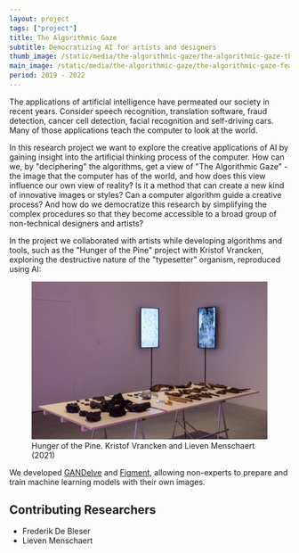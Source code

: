 ```yaml
---
layout: project
tags: ["project"]
title: The Algorithmic Gaze
subtitle: Democratizing AI for artists and designers
thumb_image: /static/media/the-algorithmic-gaze/the-algorithmic-gaze-thumb.jpg
main_image: /static/media/the-algorithmic-gaze/the-algorithmic-gaze-featured.jpg
period: 2019 - 2022
---
```

The applications of artificial intelligence have permeated our society in recent years. Consider speech recognition, translation software, fraud detection, cancer cell detection, facial recognition and self-driving cars. Many of those applications teach the computer to look at the world.

In this research project we want to explore the creative applications of AI by gaining insight into the artificial thinking process of the computer. How can we, by "deciphering" the algorithms, get a view of "The Algorithmic Gaze" - the image that the computer has of the world, and how does this view influence our own view of reality? Is it a method that can create a new kind of innovative images or styles? Can a computer algorithm guide a creative process? And how do we democratize this research by simplifying the complex procedures so that they become accessible to a broad group of non-technical designers and artists?

In the project we collaborated with artists while developing algorithms and tools, such as the "Hunger of the Pine" project with Kristof Vrancken, exploring the destructive nature of the "typesetter" organism, reproduced using AI:

<figure>
  <img src="/static/media/the-algorithmic-gaze/hunger-of-the-pine-cover.jpeg" alt="Hunger of the Pine. Kristof Vrancken and Lieven Menschaert (2021)">
  <figcaption>Hunger of the Pine. Kristof Vrancken and Lieven Menschaert (2021)</figcaption>
</figure>

We developed [GANDelve](/tools/gandelve) and [Figment](/tools/figment/), allowing non-experts to prepare and train machine learning models with their own images.

## Contributing Researchers

- Frederik De Bleser
- Lieven Menschaert